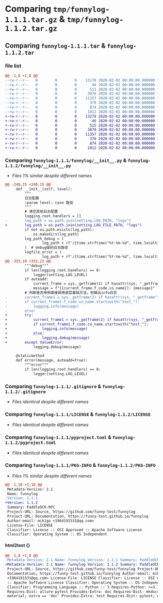 # Comparing `tmp/funnylog-1.1.1.tar.gz` & `tmp/funnylog-1.1.2.tar.gz`

## Comparing `funnylog-1.1.1.tar` & `funnylog-1.1.2.tar`

### file list

```diff
@@ -1,8 +1,8 @@
--rw-r--r--   0        0        0    13178 2020-02-02 00:00:00.000000 funnylog-1.1.1/funnylog/__init__.py
--rw-r--r--   0        0        0       46 2020-02-02 00:00:00.000000 funnylog-1.1.1/funnylog/__version__.py
--rw-r--r--   0        0        0      511 2020-02-02 00:00:00.000000 funnylog-1.1.1/funnylog/conf.py
--rw-r--r--   0        0        0     3078 2020-02-02 00:00:00.000000 funnylog-1.1.1/.gitignore
--rw-r--r--   0        0        0    11357 2020-02-02 00:00:00.000000 funnylog-1.1.1/LICENSE
--rw-r--r--   0        0        0      370 2020-02-02 00:00:00.000000 funnylog-1.1.1/README.md
--rw-r--r--   0        0        0      874 2020-02-02 00:00:00.000000 funnylog-1.1.1/pyproject.toml
--rw-r--r--   0        0        0     1012 2020-02-02 00:00:00.000000 funnylog-1.1.1/PKG-INFO
+-rw-r--r--   0        0        0    13278 2020-02-02 00:00:00.000000 funnylog-1.1.2/funnylog/__init__.py
+-rw-r--r--   0        0        0       46 2020-02-02 00:00:00.000000 funnylog-1.1.2/funnylog/__version__.py
+-rw-r--r--   0        0        0      515 2020-02-02 00:00:00.000000 funnylog-1.1.2/funnylog/conf.py
+-rw-r--r--   0        0        0     3078 2020-02-02 00:00:00.000000 funnylog-1.1.2/.gitignore
+-rw-r--r--   0        0        0    11357 2020-02-02 00:00:00.000000 funnylog-1.1.2/LICENSE
+-rw-r--r--   0        0        0      370 2020-02-02 00:00:00.000000 funnylog-1.1.2/README.md
+-rw-r--r--   0        0        0      874 2020-02-02 00:00:00.000000 funnylog-1.1.2/pyproject.toml
+-rw-r--r--   0        0        0     1012 2020-02-02 00:00:00.000000 funnylog-1.1.2/PKG-INFO
```

### Comparing `funnylog-1.1.1/funnylog/__init__.py` & `funnylog-1.1.2/funnylog/__init__.py`

 * *Files 1% similar despite different names*

```diff
@@ -240,15 +240,15 @@
     def __init__(self, level):
         """
         日志配置
         :param level: case 路径
         """
         # 清空其他日志配置
         logging.root.handlers = []
-        log_path = os.path.join(setting.LOG_PATH, "logs")
+        log_path = os.path.join(setting.LOG_FILE_PATH, "logs")
         if not os.path.exists(log_path):
             os.makedirs(log_path)
         log_path_debug = (
                 log_path + rf'/{time.strftime("%Y-%m-%d", time.localtime())}_debug.log'
         )  # debug级别日志路径
         logfile_error = (
                 log_path + rf'/{time.strftime("%Y-%m-%d", time.localtime())}_error.log'
@@ -333,18 +333,21 @@
         """debug"""
         if len(logging.root.handlers) == 0:
             logger(setting.LOG_LEVEL)
         if auteadd:
             current_frame = sys._getframe(1) if hasattr(sys, "_getframe") else None
             message = f"[{current_frame.f_code.co_name}]: {message}"
         # 判断是否用例直接调用底层基础方法，则输出info日志
-        current_frame1 = sys._getframe(2) if hasattr(sys, "_getframe") else None
-        if current_frame1.f_code.co_name.startswith("test_"):
-            logging.info(message)
-        else:
+        try:
+            current_frame1 = sys._getframe(2) if hasattr(sys, "_getframe") else None
+            if current_frame1.f_code.co_name.startswith("test_"):
+                logging.info(message)
+            else:
+                logging.debug(message)
+        except ValueError:
             logging.debug(message)
 
     @staticmethod
     def error(message, auteadd=True):
         """error"""
         if len(logging.root.handlers) == 0:
             logger(setting.LOG_LEVEL)
```

### Comparing `funnylog-1.1.1/.gitignore` & `funnylog-1.1.2/.gitignore`

 * *Files identical despite different names*

### Comparing `funnylog-1.1.1/LICENSE` & `funnylog-1.1.2/LICENSE`

 * *Files identical despite different names*

### Comparing `funnylog-1.1.1/pyproject.toml` & `funnylog-1.1.2/pyproject.toml`

 * *Files identical despite different names*

### Comparing `funnylog-1.1.1/PKG-INFO` & `funnylog-1.1.2/PKG-INFO`

 * *Files 1% similar despite different names*

```diff
@@ -1,10 +1,10 @@
 Metadata-Version: 2.1
 Name: funnylog
-Version: 1.1.1
+Version: 1.1.2
 Summary: PaddleOCR-RPC
 Project-URL: Source, https://github.com/funny-test/funnylog
 Project-URL: Documentation, https://funny-test.github.io/funnylog
 Author-email: mikigo <1964191531@qq.com>
 License-File: LICENSE
 Classifier: License :: OSI Approved :: Apache Software License
 Classifier: Operating System :: OS Independent
```

#### html2text {}

```diff
@@ -1,8 +1,8 @@
-Metadata-Version: 2.1 Name: funnylog Version: 1.1.1 Summary: PaddleOCR-RPC
+Metadata-Version: 2.1 Name: funnylog Version: 1.1.2 Summary: PaddleOCR-RPC
 Project-URL: Source, https://github.com/funny-test/funnylog Project-URL:
 Documentation, https://funny-test.github.io/funnylog Author-email: mikigo
 <1964191531@qq.com> License-File: LICENSE Classifier: License :: OSI Approved
 :: Apache Software License Classifier: Operating System :: OS Independent
 Classifier: Programming Language :: Python :: 3 Requires-Python: >=3.7
 Requires-Dist: allure-pytest Provides-Extra: doc Requires-Dist: mkdocs-
 material; extra == 'doc' Provides-Extra: test Requires-Dist: pytest; extra ==
```

